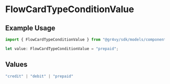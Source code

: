 # FlowCardTypeConditionValue

## Example Usage

```typescript
import { FlowCardTypeConditionValue } from "@gr4vy/sdk/models/components";

let value: FlowCardTypeConditionValue = "prepaid";
```

## Values

```typescript
"credit" | "debit" | "prepaid"
```